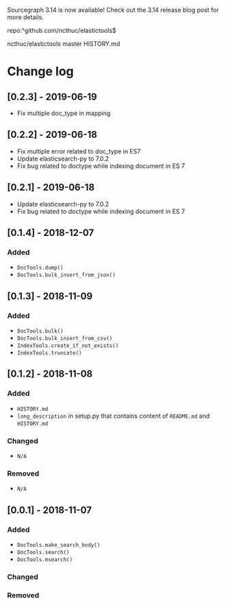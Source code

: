 Sourcegraph 3.14 is now available! Check out the 3.14 release blog post for more details.


repo:^github\.com/ncthuc/elastictools$ 

ncthuc/elastictools
master
HISTORY.md
# Change log

## [0.2.3] - 2019-06-19
- Fix multiple doc_type in mapping

## [0.2.2] - 2019-06-18
- Fix multiple error related to doc_type in ES7
- Update elasticsearch-py to 7.0.2
- Fix bug related to doctype while indexing document in ES 7


## [0.2.1] - 2019-06-18
- Update elasticsearch-py to 7.0.2
- Fix bug related to doctype while indexing document in ES 7

## [0.1.4] - 2018-12-07

### Added
- `DocTools.dump()`
- `DocTools.bulk_insert_from_json()`

## [0.1.3] - 2018-11-09

### Added
- `DocTools.bulk()`
- `DocTools.bulk_insert_from_csv()`
- `IndexTools.create_if_not_exists()`
- `IndexTools.truncate()`

## [0.1.2] - 2018-11-08

### Added
- `HISTORY.md`
- `long_description` in setup.py that contains content of `README.md` and `HISTORY.md`

### Changed
- `N/A`

### Removed
- `N/A`

## [0.0.1] - 2018-11-07

### Added
- `DocTools.make_search_body()`
- `DocTools.search()`
- `DocTools.msearch()`

### Changed

### Removed
